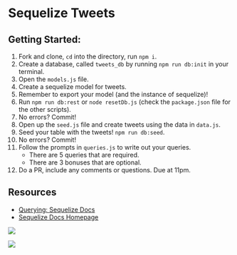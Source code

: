 # Sequelize Tweets

## Getting Started:
1. Fork and clone, `cd` into the directory, run `npm i`.
1. Create a database, called `tweets_db` by running `npm run db:init` in your terminal.
1. Open the `models.js` file.
1. Create a sequelize model for tweets.
1. Remember to export your model (and the instance of sequelize)!
1. Run `npm run db:rest` or `node resetDb.js` (check the `package.json` file for the other scripts).
1. No errors? Commit!
1. Open up the `seed.js` file and create tweets using the data in `data.js`.
1. Seed your table with the tweets! `npm run db:seed`.
1. No errors? Commit!
1. Follow the prompts in `queries.js` to write out your queries.
    - There are 5 queries that are required.
    - There are 3 bonuses that are optional.
1. Do a PR, include any comments or questions. Due at 11pm.

## Resources
- [Querying: Sequelize Docs](http://docs.sequelizejs.com/manual/tutorial/querying.html)
- [Sequelize Docs Homepage](http://docs.sequelizejs.com/)

![](https://media.giphy.com/media/5yucinA4yPXDq/giphy.gif)

![](https://media.giphy.com/media/fs9B7QlEcY3As/giphy.gif)
